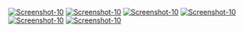 <a href="https://image.prntscr.com/image/6hBbyCAAQA6a33G5B3Pw6A.png"><img src="https://image.prntscr.com/image/6hBbyCAAQA6a33G5B3Pw6A.png" alt="Screenshot-10" border="0"></a>
<a href="https://image.prntscr.com/image/IDfYIzMpTi2c1dlgN9WO5Q.png"><img src="https://image.prntscr.com/image/IDfYIzMpTi2c1dlgN9WO5Q.png" alt="Screenshot-10" border="0"></a>
<a href="https://image.prntscr.com/image/C75nZpFMQ7ypyO1ERDnqIw.png"><img src="https://image.prntscr.com/image/C75nZpFMQ7ypyO1ERDnqIw.png" alt="Screenshot-10" border="0"></a>
<a href="https://image.prntscr.com/image/q91lLkarSvuf-LA_Zh7-hg.png"><img src="https://image.prntscr.com/image/q91lLkarSvuf-LA_Zh7-hg.png" alt="Screenshot-10" border="0"></a>
<a href="https://image.prntscr.com/image/Jpbp6H3SRISXjJL0W6b_lQ.png"><img src="https://image.prntscr.com/image/Jpbp6H3SRISXjJL0W6b_lQ.png" alt="Screenshot-10" border="0"></a>
<a href=""><img src="" alt="Screenshot-10" border="0"></a>

